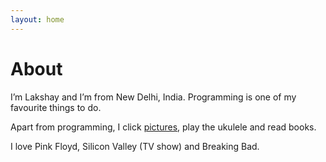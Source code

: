 ```yaml
---
layout: home
---
```

# About

I’m Lakshay and I’m from New Delhi, India. Programming is one of my favourite things to do.

Apart from programming, I click [pictures](https://500px.com/lakshayk), play the ukulele and read books.

I love Pink Floyd, Silicon Valley (TV show) and Breaking Bad.
